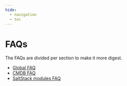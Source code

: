 ```yaml
---
hide:
  - navigation
  - toc
---
```

# FAQs

The FAQs are divided per section to make it more digest.

* [Global FAQ](FAQ.md)
* [CMDB FAQ](CMDB/FAQ.md)
* [SaltStack modules FAQ](SaltStack-modules/FAQ.md)
